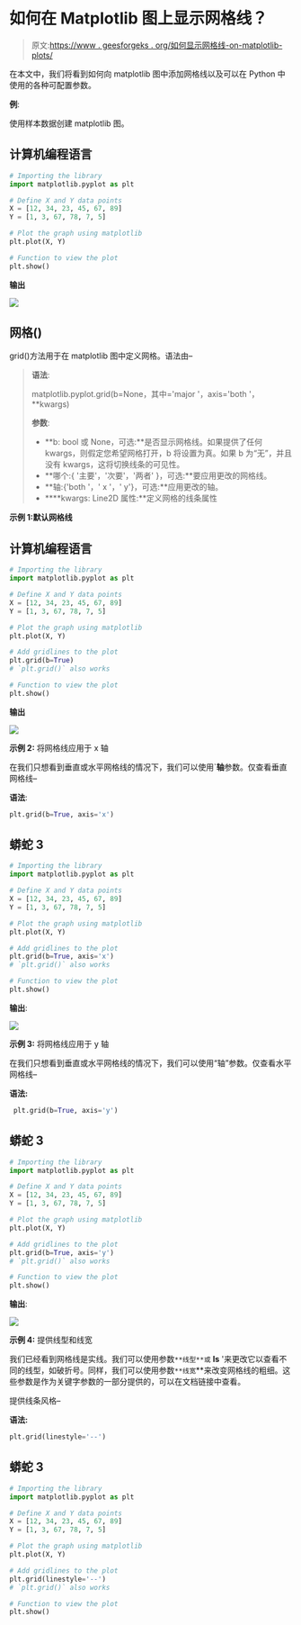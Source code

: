 # 如何在 Matplotlib 图上显示网格线？

> 原文:[https://www . geesforgeks . org/如何显示网格线-on-matplotlib-plots/](https://www.geeksforgeeks.org/how-to-show-gridlines-on-matplotlib-plots/)

在本文中，我们将看到如何向 matplotlib 图中添加网格线以及可以在 Python 中使用的各种可配置参数。

**例**:

使用样本数据创建 matplotlib 图。

## 计算机编程语言

```py
# Importing the library
import matplotlib.pyplot as plt

# Define X and Y data points
X = [12, 34, 23, 45, 67, 89]
Y = [1, 3, 67, 78, 7, 5]

# Plot the graph using matplotlib
plt.plot(X, Y)

# Function to view the plot
plt.show()
```

**输出**

![](img/f2879a93f503cecb14c9364e81fc4647.png)

## 网格()

grid()方法用于在 matplotlib 图中定义网格。语法由–

> **语法**:
> 
> matplotlib.pyplot.grid(b=None，其中='major '，axis='both '，**kwargs)
> 
> **参数**:
> 
> *   **b: bool 或 None，可选:**是否显示网格线。如果提供了任何 kwargs，则假定您希望网格打开，b 将设置为真。如果 b 为“无”，并且没有 kwargs，这将切换线条的可见性。
> *   **哪个:{ '主要'，'次要'，'两者' }，可选:**要应用更改的网格线。
> *   **轴:{'both '，' x '，' y'}，可选:**应用更改的轴。
> *   ****kwargs: Line2D 属性:**定义网格的线条属性

**示例 1:默认网格线**

## 计算机编程语言

```py
# Importing the library
import matplotlib.pyplot as plt

# Define X and Y data points
X = [12, 34, 23, 45, 67, 89]
Y = [1, 3, 67, 78, 7, 5]

# Plot the graph using matplotlib
plt.plot(X, Y)

# Add gridlines to the plot
plt.grid(b=True)
# `plt.grid()` also works

# Function to view the plot
plt.show()
```

**输出**

![](img/f3fdd9a7286f24754247db2faa78d26a.png)

**示例 2:** 将网格线应用于 x 轴

在我们只想看到垂直或水平网格线的情况下，我们可以使用`**轴**参数。仅查看垂直网格线–

**语法**:

```py
plt.grid(b=True, axis='x')
```

## 蟒蛇 3

```py
# Importing the library
import matplotlib.pyplot as plt

# Define X and Y data points
X = [12, 34, 23, 45, 67, 89]
Y = [1, 3, 67, 78, 7, 5]

# Plot the graph using matplotlib
plt.plot(X, Y)

# Add gridlines to the plot
plt.grid(b=True, axis='x')
# `plt.grid()` also works

# Function to view the plot
plt.show()
```

**输出**:

![](img/c21dbe1a483408417d293c22963d63b6.png)

**示例 3:** 将网格线应用于 y 轴

在我们只想看到垂直或水平网格线的情况下，我们可以使用“轴”参数。仅查看水平网格线–

**语法:**

```py
 plt.grid(b=True, axis='y')
```

## 蟒蛇 3

```py
# Importing the library
import matplotlib.pyplot as plt

# Define X and Y data points
X = [12, 34, 23, 45, 67, 89]
Y = [1, 3, 67, 78, 7, 5]

# Plot the graph using matplotlib
plt.plot(X, Y)

# Add gridlines to the plot
plt.grid(b=True, axis='y')
# `plt.grid()` also works

# Function to view the plot
plt.show()
```

**输出**:

![](img/119851b71ae79a28380f68862134bec1.png)

**示例 4:** 提供线型和线宽

我们已经看到网格线是实线。我们可以使用参数`**线型**或` **ls** '来更改它以查看不同的线型，如破折号。同样，我们可以使用参数`**线宽`**来改变网格线的粗细。这些参数是作为关键字参数的一部分提供的，可以在文档链接中查看。

提供线条风格–

**语法:**

```py
plt.grid(linestyle='--')
```

## 蟒蛇 3

```py
# Importing the library
import matplotlib.pyplot as plt

# Define X and Y data points
X = [12, 34, 23, 45, 67, 89]
Y = [1, 3, 67, 78, 7, 5]

# Plot the graph using matplotlib
plt.plot(X, Y)

# Add gridlines to the plot
plt.grid(linestyle='--')
# `plt.grid()` also works

# Function to view the plot
plt.show()
```